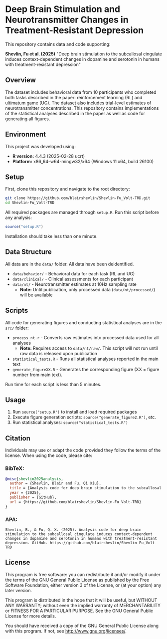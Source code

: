 # Deep Brain Stimulation and Neurotransmitter Changes in Treatment-Resistant Depression

This repository contains data and code supporting:

**Shevlin, Fu et al. (2025)** "Deep brain stimulation to the subcallosal cingulate induces context-dependent changes in dopamine and serotonin in humans with treatment-resistant depression"

## Overview

The dataset includes behavioral data from 10 participants who completed both tasks described in the paper: reinforcement learning (RL) and ultimatum game (UG). The dataset also includes trial-level estimates of neurotransmitter concentrations. This repository contains implementations of the statistical analyses described in the paper as well as code for generating all figures.

## Environment

This project was developed using:
- **R version:** 4.4.3 (2025-02-28 ucrt)
- **Platform:** x86_64-w64-mingw32/x64 (Windows 11 x64, build 26100)

## Setup

First, clone this repository and navigate to the root directory:

```bash
git clone https://github.com/blairshevlin/Shevlin-Fu_Volt-TRD.git
cd Shevlin-Fu_Volt-TRD
```

All required packages are managed through `setup.R`. Run this script before any analysis:

```r
source("setup.R")
```

Installation should take less than one minute.

## Data Structure

All data are in the `data/` folder. All data have been deidentified.

- `data/behavior/` - Behavioral data for each task (RL and UG)
- `data/clinical/` - Clinical assessments for each participant  
- `data/nt/` - Neurotransmitter estimates at 10Hz sampling rate
  - **Note:** Until publication, only processed data (`data/nt/processed/`) will be available

## Scripts

All code for generating figures and conducting statistical analyses are in the `src/` folder:

- `process_nt.r` - Converts raw estimates into processed data used for all analyses
  - **Note:** Requires access to `data/nt/raw/`. This script will not run until raw data is released upon publication
- `statistical_tests.R` - Runs all statistical analyses reported in the main text
- `generate_figureXX.R` - Generates the corresponding figure (XX = figure number from main text).

Run time for each script is less than 5 minutes.

## Usage

1. Run `source("setup.R")` to install and load required packages
2. Execute figure generation scripts: `source("generate_figure2.R")`, etc.
3. Run statistical analyses: `source("statistical_tests.R")`

## Citation

Individuals may use or adapt the code provided they follow the terms of the license. When using the code, please cite:

### BibTeX:
```bibtex
@misc{shevlin2025analysis,
  author = {Shevlin, Blair and Fu, Qi Xiu},
  title = {Analysis code for deep brain stimulation to the subcallosal cingulate induces context-dependent changes in dopamine and serotonin in humans with treatment-resistant depression},
  year = {2025},
  publisher = {GitHub},
  url = {https://github.com/blairshevlin/Shevlin-Fu_Volt-TRD}
}
```

### APA:
```
Shevlin, B., & Fu, Q. X. (2025). Analysis code for deep brain stimulation to the subcallosal cingulate induces context-dependent changes in dopamine and serotonin in humans with treatment-resistant depression. GitHub. https://github.com/blairshevlin/Shevlin-Fu_Volt-TRD
```

## License

This program is free software: you can redistribute it and/or modify it under the terms of the GNU General Public License as published by the Free Software Foundation, either version 3 of the License, or (at your option) any later version.

This program is distributed in the hope that it will be useful, but WITHOUT ANY WARRANTY; without even the implied warranty of MERCHANTABILITY or FITNESS FOR A PARTICULAR PURPOSE. See the GNU General Public License for more details.

You should have received a copy of the GNU General Public License along with this program. If not, see <http://www.gnu.org/licenses/>.